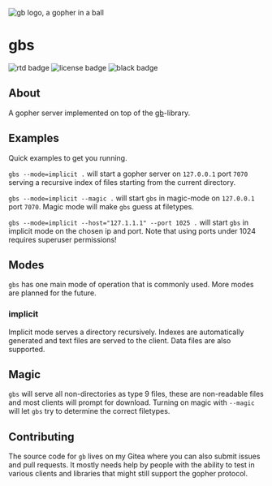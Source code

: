 ![gb logo, a gopher in a ball](https://src.tty.cat/supakeen/gb/raw/branch/master/doc/_static/logo-doc.png)

# gbs

![rtd badge](https://readthedocs.org/projects/gb/badge/?version=latest) ![license badge](https://gb.readthedocs.io/en/latest/_static/license.svg) ![black badge](https://img.shields.io/badge/code%20style-black-000000.svg)

## About
A gopher server implemented on top of the [gb](https://github.com/supakeen/gb)-library.

## Examples
Quick examples to get you running.

`gbs --mode=implicit .` will start a gopher server on `127.0.0.1` port `7070` serving
a recursive index of files starting from the current directory.

`gbs --mode=implicit --magic .` will start `gbs` in magic-mode on `127.0.0.1` port
`7070`. Magic mode will make `gbs` guess at filetypes.

`gbs --mode=implicit --host="127.1.1.1" --port 1025 .` will start `gbs` in implicit
mode on the chosen ip and port. Note that using ports under 1024 requires
superuser permissions!

## Modes
`gbs` has one main mode of operation that is commonly used. More modes are
planned for the future.

### implicit
Implicit mode serves a directory recursively. Indexes are automatically
generated and text files are served to the client. Data files are also
supported.

## Magic
`gbs` will serve all non-directories as type 9 files, these are non-readable
files and most clients will prompt for download. Turning on magic with
`--magic` will let `gbs` try to determine the correct filetypes.

## Contributing
The source code for `gb` lives on my Gitea where you can also submit issues and
pull requests. It mostly needs help by people with the ability to test in
various clients and libraries that might still support the gopher protocol.

